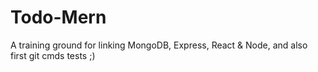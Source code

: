 # Todo-Mern
A training ground for linking MongoDB, Express, React &amp; Node, and also first git cmds tests ;)
